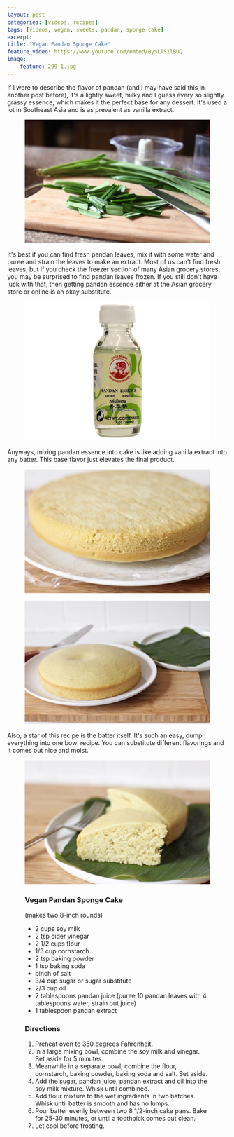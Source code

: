 ```yaml
---
layout: post
categories: [videos, recipes]
tags: [videos, vegan, sweets, pandan, sponge cake]
excerpt: 
title: "Vegan Pandan Sponge Cake"
feature_video: https://www.youtube.com/embed/BySLTS1lBUQ
image:
    feature: 299-1.jpg
---
```


If I were to describe the flavor of pandan (and I may have said this in another post before), it's a lightly sweet, milky and I guess every so slightly grassy essence, which makes it the perfect base for any dessert.  It's used a lot in Southeast Asia and is as prevalent as vanilla extract.

<figure>
    <img src="/images/299-6.jpg">
</figure> 


It's best if you can find fresh pandan leaves, mix it with some water and puree and strain the leaves to make an extract.  Most of us can't find fresh leaves, but if you check the freezer section of many Asian grocery stores, you may be surprised to find pandan leaves frozen.  If you still don't have luck with that, then getting pandan essence either at the Asian grocery store or online is an okay substitute.

<figure>
    <img src="/images/299-7.jpeg">
</figure> 

Anyways, mixing pandan essence into cake is like adding vanilla extract into any batter.  This base flavor just elevates the final product.

<figure>
    <img src="/images/299-3.jpg">
</figure> 

<figure>
    <img src="/images/299-4.jpg">
</figure> 

Also, a star of this recipe is the batter itself.  It's such an easy, dump everything into one bowl recipe.  You can substitute different flavorings and it comes out nice and moist.

<figure>
    <img src="/images/299-5.jpg">
</figure> 



<figure class="ingredients" markdown="1">

### Vegan Pandan Sponge Cake

(makes two 8-inch rounds)

- 2 cups soy milk
- 2 tsp cider vinegar
- 2 1/2 cups flour
- 1/3 cup cornstarch
- 2 tsp baking powder
- 1 tsp baking soda
-  pinch of salt
- 3/4 cup sugar or sugar substitute
- 2/3 cup oil
- 2 tablespoons pandan juice (puree 10 pandan leaves with 4 tablespoons water, strain out juice)
- 1 tablespoon pandan extract



</figure>

<figure class="directions" markdown="1">

### Directions

1. Preheat oven to 350 degrees Fahrenheit.
2. In a large mixing bowl, combine the soy milk and vinegar.  Set aside for 5 minutes.
3. Meanwhile in a separate bowl, combine the flour, cornstarch, baking powder, baking soda and salt.  Set aside.  
3. Add the sugar, pandan juice, pandan extract and oil into the soy milk mixture.  Whisk until combined.
4. Add flour mixture to the wet ingredients in two batches.  Whisk until batter is smooth and has no lumps.
5. Pour batter evenly between two 8 1/2-inch cake pans.  Bake for 25-30 minutes, or until a toothpick comes out clean.
6. Let cool before frosting.
</figure>
